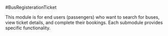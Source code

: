 #BusRegisterationTicket

This module is for end users (passengers) who want to search for buses, view ticket details, and complete their bookings. Each submodule provides specific functionality.
